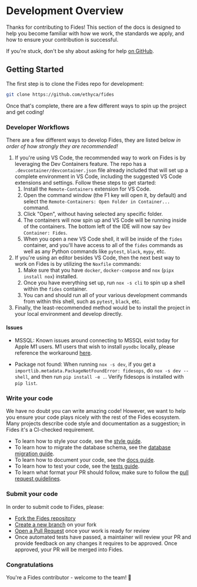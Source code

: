 # Development Overview

Thanks for contributing to Fides! This section of the docs is designed to help you become familiar with how we work, the standards we apply, and how to ensure your contribution is successful.

If you're stuck, don't be shy about asking for help [on GitHub](https://github.com/ethyca/fides/issues).

## Getting Started

The first step is to clone the Fides repo for development:

```bash
git clone https://github.com/ethyca/fides
```

Once that's complete, there are a few different ways to spin up the project and get coding!

### Developer Workflows

There are a few different ways to develop Fides, they are listed below _in order of how strongly they are recommended!_

1. If you're using VS Code, the recommended way to work on Fides is by leveraging the Dev Containers feature. The repo has a `.devcontainer/devcontainer.json` file already included that will set up a complete environment in VS Code, including the suggested VS Code extensions and settings. Follow these steps to get started:
    1. Install the `Remote-Containers` extension for VS Code.
    1. Open the command window (the F1 key will open it, by default) and select the `Remote-Containers: Open Folder in Container...` command.
    1. Click "Open", without having selected any specific folder.
    1. The containers will now spin up and VS Code will be running inside of the containers. The bottom left of the IDE will now say `Dev Container: Fides`.
    1. When you open a new VS Code shell, it will be inside of the `fides` container, and you'll have access to all of the `fides` commands as well as any Python commands like `pytest`, `black`, `mypy`, etc.
1. If you're using an editor besides VS Code, then the next best way to work on Fides is by utilizing the `Noxfile` commands:
    1. Make sure that you have `docker`, `docker-compose` and `nox` (`pipx install nox`) installed.
    1. Once you have everything set up, run `nox -s cli` to spin up a shell within the `fides` container.
    1. You can and should run all of your various development commands from within this shell, such as `pytest`, `black`, etc.
1. Finally, the least-recommended method would be to install the project in your local environment and develop directly.

#### Issues 

- MSSQL: Known issues around connecting to MSSQL exist today for Apple M1 users. M1 users that wish to install `pyodbc` locally, please reference the workaround [here](https://github.com/mkleehammer/pyodbc/issues/846).

- Package not found: When running `nox -s dev`, if you get a `importlib.metadata.PackageNotFoundError: fidesops`, do `nox -s dev -- shell`, and then run `pip install -e .`. Verify fidesops is installed with `pip list`.
### Write your code

We have no doubt you can write amazing code! However, we want to help you ensure your code plays nicely with the rest of the Fides ecosystem. Many projects describe code style and documentation as a suggestion; in Fides it's a CI-checked requirement.

* To learn how to style your code, see the [style guide](code_style.md).
* To learn how to migrate the database schema, see the [database migration guide](database_migration.md).
* To learn how to document your code, see the [docs guide](documentation.md).
* To learn how to test your code, see the [tests guide](testing.md).
* To learn what format your PR should follow, make sure to follow the [pull request guidelines](pull_requests.md).

### Submit your code

In order to submit code to Fides, please:

* [Fork the Fides repository](https://help.github.com/en/articles/fork-a-repo)
* [Create a new branch](https://help.github.com/en/desktop/contributing-to-projects/creating-a-branch-for-your-work) on your fork
* [Open a Pull Request](https://help.github.com/en/articles/creating-a-pull-request-from-a-fork) once your work is ready for review
* Once automated tests have passed, a maintainer will review your PR and provide feedback on any changes it requires to be approved. Once approved, your PR will be merged into Fides.

### Congratulations

You're a Fides contributor - welcome to the team! 🎉
